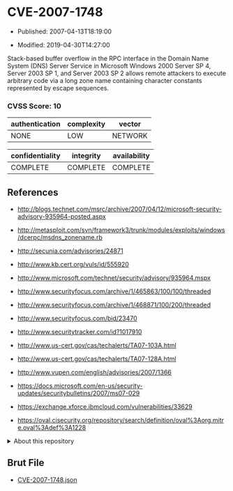 # CVE-2007-1748

- Published: 2007-04-13T18:19:00

- Modified: 2019-04-30T14:27:00

Stack-based buffer overflow in the RPC interface in the Domain Name System (DNS) Server Service in Microsoft Windows 2000 Server SP 4, Server 2003 SP 1, and Server 2003 SP 2 allows remote attackers to execute arbitrary code via a long zone name containing character constants represented by escape sequences.

### CVSS Score: **10**

| authentication | complexity | vector |
| --- | --- | --- |
| NONE | LOW | NETWORK |

| confidentiality | integrity | availability |
| --- | --- | --- |
| COMPLETE | COMPLETE | COMPLETE |

## References

* http://blogs.technet.com/msrc/archive/2007/04/12/microsoft-security-advisory-935964-posted.aspx

* http://metasploit.com/svn/framework3/trunk/modules/exploits/windows/dcerpc/msdns_zonename.rb

* http://secunia.com/advisories/24871

* http://www.kb.cert.org/vuls/id/555920

* http://www.microsoft.com/technet/security/advisory/935964.mspx

* http://www.securityfocus.com/archive/1/465863/100/100/threaded

* http://www.securityfocus.com/archive/1/468871/100/200/threaded

* http://www.securityfocus.com/bid/23470

* http://www.securitytracker.com/id?1017910

* http://www.us-cert.gov/cas/techalerts/TA07-103A.html

* http://www.us-cert.gov/cas/techalerts/TA07-128A.html

* http://www.vupen.com/english/advisories/2007/1366

* https://docs.microsoft.com/en-us/security-updates/securitybulletins/2007/ms07-029

* https://exchange.xforce.ibmcloud.com/vulnerabilities/33629

* https://oval.cisecurity.org/repository/search/definition/oval%3Aorg.mitre.oval%3Adef%3A1228

<details>
<summary>About this repository</summary> 

  This repository is part of the project [Live Hack CVE](https://github.com/Live-Hack-CVE). Main website can be found [www.live-hack.org](https://www.live-hack.org) 
  
  Made by [Sn0wAlice](https://github.com/Sn0wAlice) for the people that care about security and need to have a feed of the latest CVEs. Hope you enjoy it, don't forget to star the repo and follow me on [Twitter](https://twitter.com/Sn0wAlice) and [Github](https://github.com/Sn0wAlice). And that is my [personnal website](https://www.alice-snow.me/)

  - [Home Page](https://github.com/Live-Hack-CVE)
  - [Framework](https://github.com/Live-Hack-CVE/cve-framework)
  - [CVE database](https://github.com/Live-Hack-CVE/full_database)
  - [Changelog](https://github.com/Live-Hack-CVE/Changelog)
</details>

## Brut File

* [CVE-2007-1748.json](https://raw.githubusercontent.com/Live-Hack-CVE/full_database/main/cves/2007/CVE-2007-1748.json)

